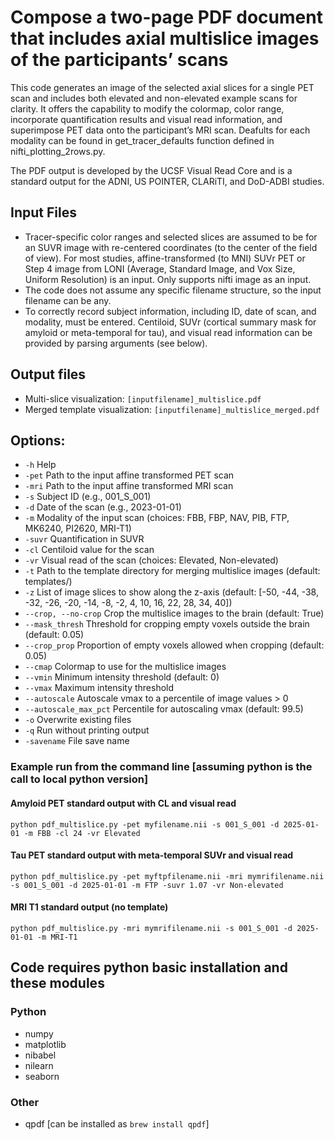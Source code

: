# Compose a two-page PDF document that includes axial multislice images of the participants’ scans 

This code generates an image of the selected axial slices for a single PET scan and includes both elevated and non-elevated example scans for clarity. It offers the capability to modify the colormap, color range, incorporate quantification results and visual read information, and superimpose PET data onto the participant’s MRI scan. Deafults for each modality can be found in get_tracer_defaults function defined in nifti_plotting_2rows.py.

The PDF output is developed by the UCSF Visual Read Core and is a standard output for the ADNI, US POINTER, CLARiTI, and DoD-ADBI studies.

## Input Files
- Tracer-specific color ranges and selected slices are assumed to be for an SUVR image with re-centered coordinates (to the center of the field of view). For most studies, affine-transformed (to MNI) SUVr PET or Step 4 image from LONI (Average, Standard Image, and Vox Size, Uniform Resolution) is an input. Only supports nifti image as an input.
- The code does not assume any specific filename structure, so the input filename can be any.
- To correctly record subject information, including ID, date of scan, and modality, must be entered. Centiloid, SUVr (cortical summary mask for amyloid or meta-temporal for tau), and visual read information can be provided by parsing arguments (see below).

## Output files
- Multi-slice visualization: `[inputfilename]_multislice.pdf`
- Merged template visualization: `[inputfilename]_multislice_merged.pdf`

## Options:
- `-h`                    Help
- `-pet`                  Path to the input affine transformed PET scan
- `-mri`                  Path to the input affine transformed MRI scan
- `-s`                    Subject ID (e.g., 001_S_001)
- `-d`                    Date of the scan (e.g., 2023-01-01)
- `-m`                    Modality of the input scan (choices: FBB, FBP, NAV, PIB, FTP, MK6240, PI2620, MRI-T1)
- `-suvr`                 Quantification in SUVR
- `-cl`                   Centiloid value for the scan
- `-vr`                   Visual read of the scan (choices: Elevated, Non-elevated)
- `-t`                    Path to the template directory for merging multislice images (default: templates/)
- `-z`                    List of image slices to show along the z-axis (default: [-50, -44, -38, -32, -26, -20, -14, -8, -2, 4, 10, 16, 22, 28, 34, 40])
- `--crop, --no-crop`     Crop the multislice images to the brain (default: True)
- `--mask_thresh`         Threshold for cropping empty voxels outside the brain (default: 0.05)
- `--crop_prop`           Proportion of empty voxels allowed when cropping (default: 0.05)
- `--cmap`                Colormap to use for the multislice images
- `--vmin`                Minimum intensity threshold (default: 0)
- `--vmax`                Maximum intensity threshold
- `--autoscale`           Autoscale vmax to a percentile of image values > 0
- `--autoscale_max_pct`   Percentile for autoscaling vmax (default: 99.5)
- `-o`                    Overwrite existing files
- `-q`                    Run without printing output
- `-savename`             File save name

### Example run from the command line [assuming python is the call to local python version]
#### Amyloid PET standard output with CL and visual read
`python pdf_multislice.py -pet myfilename.nii -s 001_S_001 -d 2025-01-01 -m FBB -cl 24 -vr Elevated`
#### Tau PET standard output with meta-temporal SUVr and visual read
`python pdf_multislice.py -pet myftpfilename.nii -mri mymrifilename.nii -s 001_S_001 -d 2025-01-01 -m FTP -suvr 1.07 -vr Non-elevated`
#### MRI T1 standard output (no template)
`python pdf_multislice.py -mri mymrifilename.nii -s 001_S_001 -d 2025-01-01 -m MRI-T1`

## Code requires python basic installation and these modules
### Python
- numpy
- matplotlib
- nibabel
- nilearn
- seaborn

### Other
- qpdf [can be installed as `brew install qpdf`]

